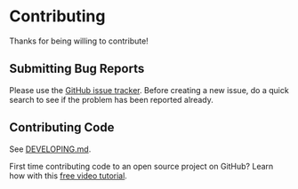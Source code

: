 # Contributing

Thanks for being willing to contribute!

## Submitting Bug Reports

Please use the [GitHub issue tracker](https://github.com/iamturns/create-exposed-app/issues). Before creating a new issue, do a quick search to see if the problem has been reported already.

## Contributing Code

See [DEVELOPING.md](DEVELOPING.md).

First time contributing code to an open source project on GitHub? Learn how with this [free video tutorial](https://egghead.io/courses/how-to-contribute-to-an-open-source-project-on-github).
